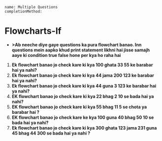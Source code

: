 ```ngMeta
name: Multiple Questions
completionMethod:
```
# Flowcharts-If

- **>Ab neeche diye gaye questions ka pura flowchart banao. Inn questions mein aapko khud print statement likhni hai jisse samajh aaye ki condition true false hone per kya ho raha hai**

1) **Ek flowchart banao jo check kare ki kya 100 ghata 33 55 ke barabar hai ya nahi?**
2) **Ek flowchart banao jo check kare ki kya 44 jama 200 123 ke barabar hai ya nahi?**
3) **Ek flowchart banao jo check kare ki kya 44 guna 3 123 ke barabar hai ya nahi?**
4) **EK flowchart banao jo check kare ki kya 22 bhag 2 10 se bada hai ya nahi?**
5) **EK flowchart banao jo check kare ki kya 55 bhag 11 5 se chota ya barabar hai ?**
6) **EK flowchart banao jo check kare ke kya 100 guna 40 bhag 50 10 se bada hai ya nahi?**
7) **Ek flowchart banao jo check kare ki kya 300 ghata 123 jama 231 guna 45 bhag 44 300 se bada hai ya nahi ?**